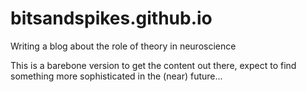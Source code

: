 # bitsandspikes.github.io

Writing a blog about the role of theory in neuroscience

This is a barebone version to get the content out there, expect to find something more sophisticated in the (near) future...
